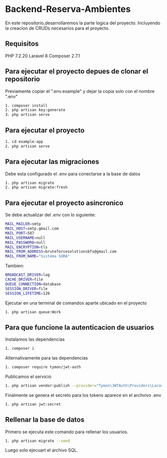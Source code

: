 # Backend-Reserva-Ambientes
En este repositorio,desarrollaremos la parte logica del proyecto.
Incluyendo la creacion de CRUDs necesarios para el proyecto.
## Requisitos
PHP 7.2.20
Laravel 8
Composer 2.7.1
## Para ejecutar el proyecto depues de clonar el repositorio
Previamente copiar el ".env.example" y dejar la copia solo con el nombre ".env"
```bash
1. composer install
2. php artisan key:generate
3. php artisan serve
```
## Para ejecutar el proyecto
```bash
1. cd example-app
2. php artisan serve
```
## Para ejecutar las migraciones 
Debe esta configurado el .env para conectarse a la base de datos
```bash
1. php artisan migrate
2. php artisan migrate:fresh
```
## Para ejecutar el proyecto asincronico
Se debe actualizar del .env con lo siguiente:
```bash
MAIL_MAILER=smtp
MAIL_HOST=smtp.gmail.com
MAIL_PORT=587
MAIL_USERNAME=null
MAIL_PASSWORD=null
MAIL_ENCRYPTION=tls
MAIL_FROM_ADDRESS=bruteforcesolutionsbfs@gmail.com
MAIL_FROM_NAME="Sistema SURA"
```
Tambien:
```bash
BROADCAST_DRIVER=log
CACHE_DRIVER=file
QUEUE_CONNECTION=database
SESSION_DRIVER=file
SESSION_LIFETIME=120
```
Ejecutar en una terminal de comandos aparte ubicado en el proyecto
```bash
1. php artisan queue:Work
```
## Para que funcione la autenticacion de usuarios
Instalamos las dependencias
```bash
1. composer i
```
Alternativamente para las dependencias
```bash
1. composer require tymon/jwt-auth
```
Publicamos el servicio
```bash
1. php artisan vendor:publish --provider="Tymon\JWTAuth\Providers\LaravelServiceProvider"
```
Finalmente se genera el secreto para los tokens aparece en el archvivo .env
```bash
1. php artisan jwt:secret
```
## Rellenar la base de datos
Primero se ejecuta este comando para rellenar los usuarios.
```bash
1. php artisan migrate --seed
```
Luego solo ejecuart el archivo SQL.
